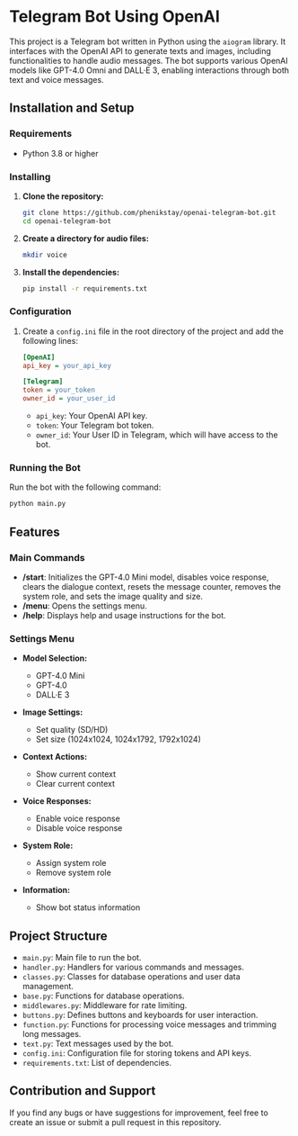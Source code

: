 # Telegram Bot Using OpenAI

This project is a Telegram bot written in Python using the `aiogram` library. It interfaces with the OpenAI API to generate texts and images, including functionalities to handle audio messages. The bot supports various OpenAI models like GPT-4.0 Omni and DALL·E 3, enabling interactions through both text and voice messages.

## Installation and Setup

### Requirements
- Python 3.8 or higher

### Installing

1. **Clone the repository:**
   ```bash
   git clone https://github.com/phenikstay/openai-telegram-bot.git
   cd openai-telegram-bot
   ```

2. **Create a directory for audio files:**
   ```bash
   mkdir voice
   ```

3. **Install the dependencies:**
   ```bash
   pip install -r requirements.txt
   ```

### Configuration

1. Create a `config.ini` file in the root directory of the project and add the following lines:

   ```ini
   [OpenAI]
   api_key = your_api_key

   [Telegram]
   token = your_token
   owner_id = your_user_id
   ```

   - `api_key`: Your OpenAI API key.
   - `token`: Your Telegram bot token.
   - `owner_id`: Your User ID in Telegram, which will have access to the bot.

### Running the Bot

Run the bot with the following command:
```bash
python main.py
```

## Features

### Main Commands

- **/start**: Initializes the GPT-4.0 Mini model, disables voice response, clears the dialogue context, resets the message counter, removes the system role, and sets the image quality and size.
- **/menu**: Opens the settings menu.
- **/help**: Displays help and usage instructions for the bot.

### Settings Menu

- **Model Selection:**
  - GPT-4.0 Mini
  - GPT-4.0
  - DALL·E 3

- **Image Settings:**
  - Set quality (SD/HD)
  - Set size (1024x1024, 1024x1792, 1792x1024)

- **Context Actions:**
  - Show current context
  - Clear current context

- **Voice Responses:**
  - Enable voice response
  - Disable voice response

- **System Role:**
  - Assign system role
  - Remove system role

- **Information:**
  - Show bot status information

## Project Structure

- `main.py`: Main file to run the bot.
- `handler.py`: Handlers for various commands and messages.
- `classes.py`: Classes for database operations and user data management.
- `base.py`: Functions for database operations.
- `middlewares.py`: Middleware for rate limiting.
- `buttons.py`: Defines buttons and keyboards for user interaction.
- `function.py`: Functions for processing voice messages and trimming long messages.
- `text.py`: Text messages used by the bot.
- `config.ini`: Configuration file for storing tokens and API keys.
- `requirements.txt`: List of dependencies.

## Contribution and Support

If you find any bugs or have suggestions for improvement, feel free to create an issue or submit a pull request in this repository.
